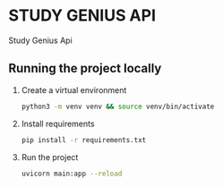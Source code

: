 # STUDY GENIUS API
Study Genius Api

## Running the project locally
1. Create a virtual environment
    ```bash
    python3 -m venv venv && source venv/bin/activate
    ```
2. Install requirements
    ```bash
    pip install -r requirements.txt
    ```
3. Run the project
   ```bash
   uvicorn main:app --reload
   ```
